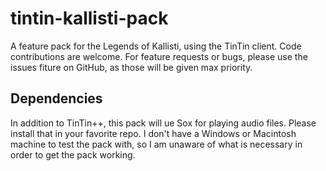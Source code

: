 # tintin-kallisti-pack
A feature pack for the Legends of Kallisti, using the TinTin client.
Code contributions are welcome. For feature requests or bugs, please use 
the issues fiture on GitHub, as those will be given max priority.

## Dependencies

In addition to TinTin++, this pack will ue Sox for playing audio files. 
Please install that in 
your favorite repo. I don't have a Windows or Macintosh machine to test 
the pack with, so 
I am unaware of what is necessary in order to get the pack working.
